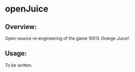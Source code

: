 # openJuice

## Overview:
Open-source re-engineering of the game *100% Orange Juice!*.

## Usage:
To be written.